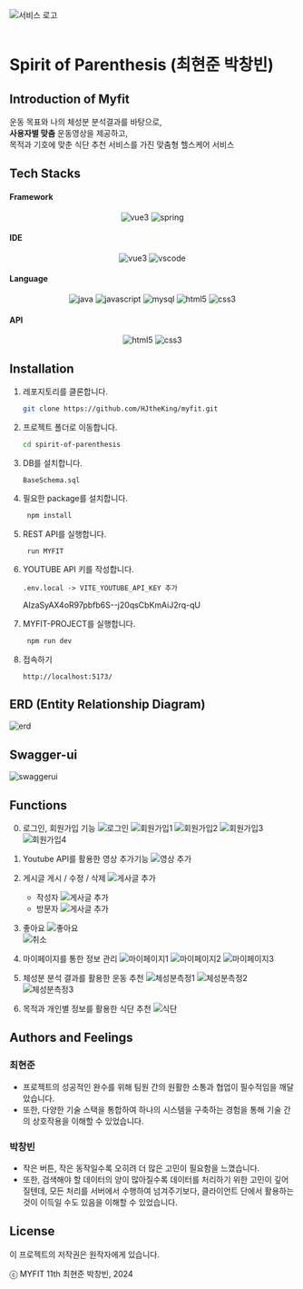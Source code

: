 ![서비스 로고](results/logo_dark.png)  
<br/>

# Spirit of Parenthesis (**최현준** **박창빈**)

## Introduction of Myfit

운동 목표와 나의 체성분 분석결과를 바탕으로,  
**사용자별 맞춤** 운동영상을 제공하고,  
목적과 기호에 맞춘 식단 추천 서비스를 가진 맞춤형 헬스케어 서비스

## Tech Stacks
<div style="text-align:center;">

<h4 style="text-align:left;">Framework</h4>  

![vue3](https://img.shields.io/badge/vue-4FC08D.svg?&style=for-the-badge&logo=vue.js&logoColor=white)
![spring](https://img.shields.io/badge/spring-6DB33F.svg?&style=for-the-badge&logo=spring&logoColor=white)

<h4 style="text-align:left;">IDE</h4>  

![vue3](https://img.shields.io/badge/eclipse-2C2255.svg?&style=for-the-badge&logo=eclipse&logoColor=white)
![vscode](https://img.shields.io/badge/vs_code-007ACC.svg?&style=for-the-badge&logo=visualstudiocode&logoColor=white)

<h4 style="text-align:left;">Language</h4>

![java](https://img.shields.io/badge/java-E34F26.svg?&style=for-the-badge&logo=java&logoColor=white)
![javascript](https://img.shields.io/badge/javascript-F7DF1E.svg?&style=for-the-badge&logo=javascript&logoColor=white)
![mysql](https://img.shields.io/badge/mysql-4479A1.svg?&style=for-the-badge&logo=mysql&logoColor=white)
![html5](https://img.shields.io/badge/html5-E34F26.svg?&style=for-the-badge&logo=html5&logoColor=white)
![css3](https://img.shields.io/badge/css3-1572B6.svg?&style=for-the-badge&logo=css3&logoColor=white)

<h4 style="text-align:left;">API</h4>

![html5](https://img.shields.io/badge/naver_clova-03C75A.svg?&style=for-the-badge&logo=naver&logoColor=white)
![css3](https://img.shields.io/badge/youtube_api-FF0000.svg?&style=for-the-badge&logo=youtube&logoColor=white)

</div>

## Installation

1. 레포지토리를 클론합니다.
   ```bash
   git clone https://github.com/HJtheKing/myfit.git
   ```

2. 프로젝트 폴더로 이동합니다.
   ```bash
   cd spirit-of-parenthesis
   ```

3. DB를 설치합니다.
   ```
   BaseSchema.sql
   ```

4. 필요한 package를 설치합니다.
   ```bash
    npm install
   ```

5. REST API를 실행합니다.
   ```
    run MYFIT
   ```

6. YOUTUBE API 키를 작성합니다.
    ```
    .env.local -> VITE_YOUTUBE_API_KEY 추가
    ```
    AIzaSyAX4oR97pbfb6S--j20qsCbKmAiJ2rq-qU

7. MYFIT-PROJECT를 실행합니다.
   ```bash
    npm run dev
   ```

7. 접속하기
    ```URL
    http://localhost:5173/
    ```

## ERD (Entity Relationship Diagram) 
![erd](results/erd.png) 

## Swagger-ui 
![swaggerui](results/swaggerui.png) 

## Functions

0. 로그인, 회원가입 기능
   ![로그인](results/gifs/login_out.gif)
   ![회원가입1](results/gifs/signup_1_check_email.gif)
   ![회원가입2](results/gifs/signup_2_base_infos.gif)
   ![회원가입3](results/gifs/signup_3_auto_hyp.gif)
   ![회원가입4](results/gifs/signup_4_check_pass.gif)

1. Youtube API를 활용한 영상 추가기능
   ![영상 추가](results/gifs/video_add.gif)

2. 게시글 게시 / 수정 / 삭제
   ![게사글 추가](results/gifs/post_write_edit.gif)
   - 작성자
   ![게사글 추가](results/gifs/writer.gif)
   - 방문자
   ![게사글 추가](results/gifs/non_writer.gif)

3. 좋아요
   ![좋아요](results/gifs/like.gif)  
   ![취소](results/gifs/unlike.gif)  

4. 마이페이지를 통한 정보 관리
   ![마이페이지1](results/gifs/mypage_profile.gif)
   ![마이페이지2](results/gifs/activity.gif)
   ![마이페이지3](results/gifs/helpdesk.gif)

5. 체성분 분석 결과를 활용한 운동 추천
   ![체성분측정1](results/gifs/inbody_ocr.gif)
   ![체성분측정2](results/gifs/inbody_edit.gif)
   ![체성분측정3](results/gifs/inbody_delete_recommand.gif)

6. 목적과 개인별 정보를 활용한 식단 추천
   ![식단](results/gifs/diet.gif)

## Authors and Feelings

### 최현준
   - 프로젝트의 성공적인 완수를 위해 팀원 간의 원활한 소통과 협업이 필수적임을 깨달았습니다.
   - 또한, 다양한 기술 스택을 통합하여 하나의 시스템을 구축하는 경험을 통해 기술 간의 상호작용을 이해할 수 있었습니다.
   

### 박창빈
   - 작은 버튼, 작은 동작일수록 오히려 더 많은 고민이 필요함을 느꼈습니다.
   - 또한, 검색해야 할 데이터의 양이 많아질수록 데이터를 처리하기 위한 고민이 깊어질텐데, 모든 처리를 서버에서 수행하여 넘겨주기보다, 클라이언트 단에서 활용하는 것이 이득일 수도 있음을 이해할 수 있었습니다.
   

## License
이 프로젝트의 저작권은 원작자에게 있습니다.

ⓒ MYFIT 11th 최현준 박창빈, 2024
